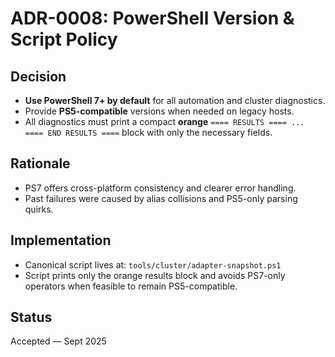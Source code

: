 <!--
SPDX-License-Identifier: Apache-2.0
Copyright (c) 2025 CHOOVIO Inc
Purpose: PS policy for cluster checks
-->
# ADR-0008: PowerShell Version & Script Policy

## Decision
- **Use PowerShell 7+ by default** for all automation and cluster diagnostics.
- Provide **PS5-compatible** versions when needed on legacy hosts.
- All diagnostics must print a compact **orange** `==== RESULTS ==== ... ==== END RESULTS ====`
  block with only the necessary fields.

## Rationale
- PS7 offers cross-platform consistency and clearer error handling.
- Past failures were caused by alias collisions and PS5-only parsing quirks.

## Implementation
- Canonical script lives at: `tools/cluster/adapter-snapshot.ps1`
- Script prints only the orange results block and avoids PS7-only operators
  when feasible to remain PS5-compatible.

## Status
Accepted — Sept 2025
